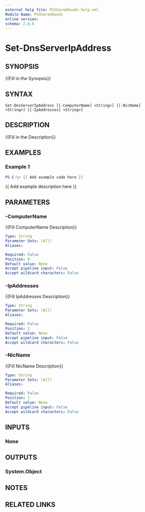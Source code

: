 ```yaml
---
external help file: PSSharedGoods-help.xml
Module Name: PSSharedGoods
online version:
schema: 2.0.0
---
```


# Set-DnsServerIpAddress

## SYNOPSIS
{{Fill in the Synopsis}}

## SYNTAX

```
Set-DnsServerIpAddress [[-ComputerName] <String>] [[-NicName] <String>] [[-IpAddresses] <String>]
```

## DESCRIPTION
{{Fill in the Description}}

## EXAMPLES

### Example 1
```powershell
PS C:\> {{ Add example code here }}
```

{{ Add example description here }}

## PARAMETERS

### -ComputerName
{{Fill ComputerName Description}}

```yaml
Type: String
Parameter Sets: (All)
Aliases:

Required: False
Position: 0
Default value: None
Accept pipeline input: False
Accept wildcard characters: False
```

### -IpAddresses
{{Fill IpAddresses Description}}

```yaml
Type: String
Parameter Sets: (All)
Aliases:

Required: False
Position: 2
Default value: None
Accept pipeline input: False
Accept wildcard characters: False
```

### -NicName
{{Fill NicName Description}}

```yaml
Type: String
Parameter Sets: (All)
Aliases:

Required: False
Position: 1
Default value: None
Accept pipeline input: False
Accept wildcard characters: False
```

## INPUTS

### None

## OUTPUTS

### System.Object
## NOTES

## RELATED LINKS
